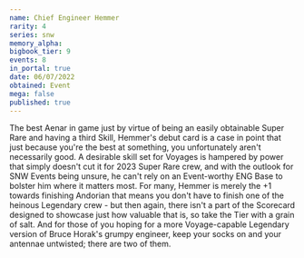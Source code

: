 ```yaml
---
name: Chief Engineer Hemmer
rarity: 4
series: snw
memory_alpha:
bigbook_tier: 9
events: 8
in_portal: true
date: 06/07/2022
obtained: Event
mega: false
published: true
---
```


The best Aenar in game just by virtue of being an easily obtainable Super Rare and having a third Skill, Hemmer's debut card is a case in point that just because you're the best at something, you unfortunately aren't necessarily good. A desirable skill set for Voyages is hampered by power that simply doesn't cut it for 2023 Super Rare crew, and with the outlook for SNW Events being unsure, he can't rely on an Event-worthy ENG Base to bolster him where it matters most. For many, Hemmer is merely the +1 towards finishing Andorian that means you don't have to finish one of the heinous Legendary crew - but then again, there isn't a part of the Scorecard designed to showcase just how valuable that is, so take the Tier with a grain of salt. And for those of you hoping for a more Voyage-capable Legendary version of Bruce Horak's grumpy engineer, keep your socks on and your antennae untwisted; there are two of them.
